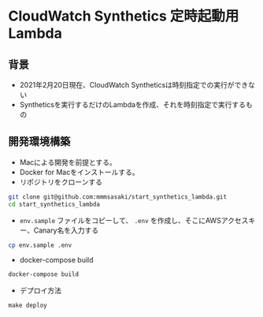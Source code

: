 # CloudWatch Synthetics 定時起動用Lambda

## 背景

- 2021年2月20日現在、CloudWatch Syntheticsは時刻指定での実行ができない
- Syntheticsを実行するだけのLambdaを作成、それを時刻指定で実行するもの

## 開発環境構築

- Macによる開発を前提とする。
- Docker for Macをインストールする。
- リポジトリをクローンする

```bash
git clone git@github.com:mmmsasaki/start_synthetics_lambda.git
cd start_synthetics_lambda
```

- `env.sample` ファイルをコピーして、 `.env` を作成し、そこにAWSアクセスキー、Canary名を入力する

```bash
cp env.sample .env
```

- docker-compose build

```bash
docker-compose build
```

- デプロイ方法

```
make deploy
```
